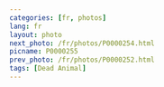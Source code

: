 ```yaml
---
categories: [fr, photos]
lang: fr
layout: photo
next_photo: /fr/photos/P0000254.html
picname: P0000255
prev_photo: /fr/photos/P0000252.html
tags: [Dead Animal]
---
```

